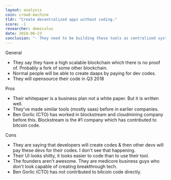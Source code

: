 ```yaml
---
layout: analysis
coin: crowd-machine
tldr: "Create decentralized apps without coding."
score: -1
researcher: demiculus
date: 2018-06-23
conclusion: "- They need to be building these tools as centralized systems on top of the current blockchains, not create their own blockchains."
---
```


General

- They say they have a high scalable blockchain which there is no proof of. Probably a fork of some other blockchain.
- Normal people will be able to create daaps by paying for dev codes.
- They will opensource their code in Q3 2018

Pros

- Their whitepaper is a business plan not a white paper. But it is written well.
- They've made similar tools (mostly saas) before in earlier companies.
- Ben Gorlic (CTO) has worked in blockstream and cloudmining company before this. Blockstream is the #1 company which has contributed to bitcoin code.

Cons

- They are saying that developers will create codes & then other devs will pay these devs for their codes. I don't see that happening.
- Their UI looks shitty, it looks easier to code than to use their tool.
- The founders aren't awesome. They are medicore business guys who don't look capable of creating breakthrough tech.
- Ben Gorlic (CTO) has not contributed to bitcoin code directly.
